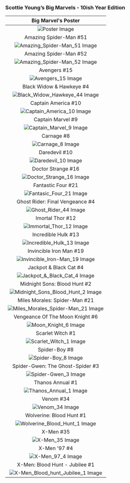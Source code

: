 ### Scottie Young’s Big Marvels - 10ish Year Edition

|                                          Big Marvel's Poster                                         |
|:----------------------------------------------------------------------------------------------------:|
|         ![Poster Image](/assets/images/prj_big_marvels/Skottie_Youngs_Big_Marvel_Poster.jpg)         |
|                                        Amazing Spider-Man #51                                        |
|       ![Amazing_Spider-Man_51 Image](/assets/images/prj_big_marvels/Amazing_Spider-Man_51.jpg)       |
|                                        Amazing Spider-Man #52                                        |
|       ![Amazing_Spider-Man_52 Image](/assets/images/prj_big_marvels/Amazing_Spider-Man_52.jpg)       |
|                                             Avengers #15                                             |
|                 ![Avengers_15 Image](/assets/images/prj_big_marvels/Avengers_15.jpg)                 |
|                                     Black Widow &amp; Hawkeye #4                                     |
|   ![Black_Widow_Hawkeye_44 Image](/assets/images/prj_big_marvels/Black_Widow_&amp;_Hawkeye_44.jpg)   |
|                                          Captain America #10                                         |
|          ![Captain_America_10 Image](/assets/images/prj_big_marvels/Captain_America_10.jpg)          |
|                                           Captain Marvel #9                                          |
|            ![Captain_Marvel_9 Image](/assets/images/prj_big_marvels/Captain_Marvel_9.jpg)            |
|                                              Carnage #8                                              |
|                   ![Carnage_8 Image](/assets/images/prj_big_marvels/Carnage_8.jpg)                   |
|                                             Daredevil #10                                            |
|                ![Daredevil_10 Image](/assets/images/prj_big_marvels/Daredevil_10.jpg)                |
|                                          Doctor Strange #16                                          |
|           ![Doctor_Strange_16 Image](/assets/images/prj_big_marvels/Doctor_Strange_16.jpg)           |
|                                          Fantastic Four #21                                          |
|            ![Fantasic_Four_21 Image](/assets/images/prj_big_marvels/Fantasic_Four_21.jpg)            |
|                                    Ghost Rider: Final Vengeance #4                                   |
|              ![Ghost_Rider_44 Image](/assets/images/prj_big_marvels/Ghost_Rider_44.jpg)              |
|                                           Imortal Thor #12                                           |
|            ![Immortal_Thor_12 Image](/assets/images/prj_big_marvels/Immortal_Thor_12.jpg)            |
|                                          Incredible Hulk #13                                         |
|          ![Incredible_Hulk_13 Image](/assets/images/prj_big_marvels/Incredible_Hulk_13.jpg)          |
|                                        Invincible Iron Man #19                                       |
|      ![Invincible_Iron-Man_19 Image](/assets/images/prj_big_marvels/Invincible_Iron-Man_19.jpg)      |
|                                      Jackpot &amp; Black Cat #4                                      |
|   ![Jackpot_&amp;_Black_Cat_4 Image](/assets/images/prj_big_marvels/Jackpot_&amp;_Black_Cat_4.jpg)   |
|                                     Midnight Sons: Blood Hunt #2                                     |
|  ![Midnight_Sons_Blood_Hunt_2 Image](/assets/images/prj_big_marvels/Midnight_Sons_Blood_Hunt_2.jpg)  |
|                                     Miles Morales: Spider-Man #21                                    |
| ![Miles_Morales_Spider-Man_21 Image](/assets/images/prj_big_marvels/Miles_Morales_Spider-Man_21.jpg) |
|                                    Vengeance Of The Moon Knight #6                                   |
|               ![Moon_Knight_6 Image](/assets/images/prj_big_marvels/Moon_Knight_6.jpg)               |
|                                           Scarlet Witch #1                                           |
|             ![Scarlet_Witch_1 Image](/assets/images/prj_big_marvels/Scarlet_Witch_1.jpg)             |
|                                             Spider-Boy #8                                            |
|                ![Spider-Boy_8 Image](/assets/images/prj_big_marvels/Spider-Boy_8.jpg)                |
|                                   Spider-Gwen: The Ghost-Spider #3                                   |
|               ![Spider-Gwen_3 Image](/assets/images/prj_big_marvels/Spider-Gwen_3.jpg)               |
|                                           Thanos Annual #1                                           |
|             ![Thanos_Annual_1 Image](/assets/images/prj_big_marvels/Thanos_Annual_1.jpg)             |
|                                               Venom #34                                              |
|                    ![Venom_34 Image](/assets/images/prj_big_marvels/Venom_34.jpg)                    |
|                                       Wolverine: Blood Hunt #1                                       |
|      ![Wolverine_Blood_Hunt_1 Image](/assets/images/prj_big_marvels/Wolverine_Blood_Hunt_1.jpg)      |
|                                               X-Men #35                                              |
|                    ![X-Men_35 Image](/assets/images/prj_big_marvels/X-Men_35.jpg)                    |
|                                             X-Men '97 #4                                             |
|                  ![X-Men_97_4 Image](/assets/images/prj_big_marvels/X-Men_97_4.jpg)                  |
|                                    X-Men: Blood Hunt - Jubilee #1                                    |
|  ![X-Men_Blood_hunt_Jubilee_1 Image](/assets/images/prj_big_marvels/X-Men_Blood_hunt_Jubilee_1.jpg)  |
